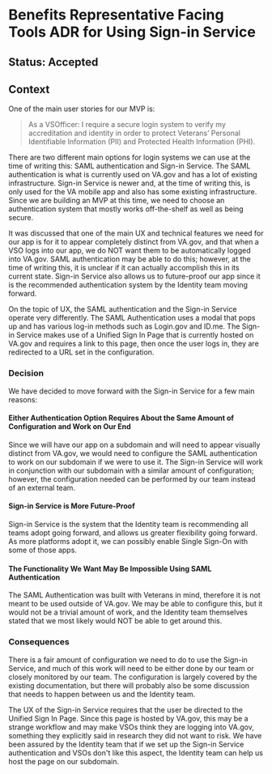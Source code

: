 # Benefits Representative Facing Tools ADR for Using Sign-in Service

## Status: Accepted

## Context

One of the main user stories for our MVP is:

> As a VSOfficer: I require a secure login system to verify my accreditation and identity in order to protect Veterans’ Personal Identifiable Information (PII) and Protected Health Information (PHI).

There are two different main options for login systems we can use at the time of writing this: SAML authentication and Sign-in Service. The SAML authentication is what is currently used on VA.gov and has a lot of existing infrastructure. Sign-in Service is newer and, at the time of writing this, is only used for the VA mobile app and also has some existing infrastructure. Since we are building an MVP at this time, we need to choose an authentication system that mostly works off-the-shelf as well as being secure.

It was discussed that one of the main UX and technical features we need for our app is for it to appear completely distinct from VA.gov, and that when a VSO logs into our app, we do NOT want them to be automatically logged into VA.gov. SAML authentication may be able to do this; however, at the time of writing this, it is unclear if it can actually accomplish this in its current state. Sign-in Service also allows us to future-proof our app since it is the recommended authentication system by the Identity team moving forward.

On the topic of UX, the SAML authentication and the Sign-in Service operate very differently. The SAML Authentication uses a modal that pops up and has various log-in methods such as Login.gov and ID.me. The Sign-in Service makes use of a Unified Sign In Page that is currently hosted on VA.gov and requires a link to this page, then once the user logs in, they are redirected to a URL set in the configuration.

### Decision

We have decided to move forward with the Sign-in Service for a few main reasons:

#### Either Authentication Option Requires About the Same Amount of Configuration and Work on Our End

Since we will have our app on a subdomain and will need to appear visually distinct from VA.gov, we would need to configure the SAML authentication to work on our subdomain if we were to use it. The Sign-in Service will work in conjunction with our subdomain with a similar amount of configuration; however, the configuration needed can be performed by our team instead of an external team.

#### Sign-in Service is More Future-Proof

Sign-in Service is the system that the Identity team is recommending all teams adopt going forward, and allows us greater flexibility going forward. As more platforms adopt it, we can possibly enable Single Sign-On with some of those apps.

#### The Functionality We Want May Be Impossible Using SAML Authentication

The SAML Authentication was built with Veterans in mind, therefore it is not meant to be used outside of VA.gov. We may be able to configure this, but it would not be a trivial amount of work, and the Identity team themselves stated that we most likely would NOT be able to get around this.

### Consequences

There is a fair amount of configuration we need to do to use the Sign-in Service, and much of this work will need to be either done by our team or closely monitored by our team. The configuration is largely covered by the existing documentation, but there will probably also be some discussion that needs to happen between us and the Identity team.

The UX of the Sign-in Service requires that the user be directed to the Unified Sign In Page. Since this page is hosted by VA.gov, this may be a strange workflow and may make VSOs think they are logging into VA.gov, something they explicitly said in research they did not want to risk. We have been assured by the Identity team that if we set up the Sign-in Service authentication and VSOs don't like this aspect, the Identity team can help us host the page on our subdomain.
